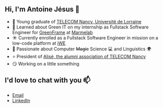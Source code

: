 ## Hi, I'm Antoine Jésus 👋

- 📙 Young graduate of [TELECOM Nancy, Université de Lorraine](https://telecomnancy.univ-lorraine.fr/en)
- 🌱 Learned about Green IT on my internship as Fullstack Software Engineer for [GreenFrame](https://greenframe.io/) at [Marmelab](https://marmelab.com/en/)
- ☀️ Currently enrolled as a Fullstack Software Engineer in mission on a low-code platform at [iWE](https://iwecloud.com/)
- 💞️ Passionate about Computer ~~Magic~~ Science 💻 and Linguistics 🌍
- ⭐ President of [Alisé, the alumni association of TELECOM Nancy](https://www.alise.fr/)
- 😏 Working on a little something

## I'd love to chat with you 📫

- [Email](mailto:antoine.jesus@telecomnancy.net)
- [LinkedIn](https://www.linkedin.com/in/antoine-jesus/)
